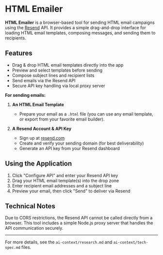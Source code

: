 
# HTML Emailer

**HTML Emailer** is a browser-based tool for sending HTML email campaigns using the [Resend](https://resend.com/) API. It provides a simple drag-and-drop interface for loading HTML email templates, composing messages, and sending them to recipients.

## Features
- Drag & drop HTML email templates directly into the app
- Preview and select templates before sending
- Compose subject lines and recipient lists
- Send emails via the Resend API
- Secure API key handling via local proxy server

**For sending emails:**
1. **An HTML Email Template**
   - Prepare your email as a `.html` file (you can use any email template, or export from your favorite email builder).

2. **A Resend Account & API Key**
   - Sign up at [resend.com](https://resend.com/)
   - Create and verify your sending domain (for best deliverability)
   - Generate an API key from your Resend dashboard


## Using the Application
1. Click "Configure API" and enter your Resend API key
2. Drag your HTML email template(s) into the drop zone
3. Enter recipient email addresses and a subject line
4. Preview your email, then click "Send" to deliver via Resend

## Technical Notes
Due to CORS restrictions, the Resend API cannot be called directly from a browser. This tool includes a simple Node.js proxy server that handles the API communication securely.

---
For more details, see the `ai-context/research.md` and `ai-context/tech-spec.md` files.
